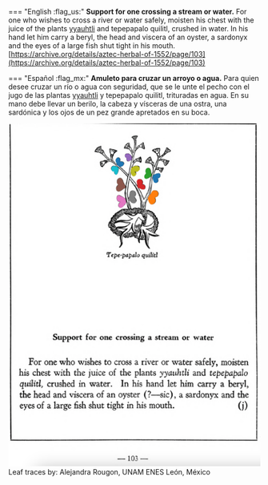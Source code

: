 
=== "English :flag_us:"
    **Support for one crossing a stream or water.** For one who wishes to cross a river or water safely, moisten his chest with the juice of the plants [yyauhtli](Quauh-yyauhtli.md) and tepepapalo quilitl, crushed in water. In his hand let him carry a beryl, the head and viscera of an oyster, a sardonyx and the eyes of a large fish shut tight in his mouth.  
    [https://archive.org/details/aztec-herbal-of-1552/page/103](https://archive.org/details/aztec-herbal-of-1552/page/103)  


=== "Español :flag_mx:"
    **Amuleto para cruzar un arroyo o agua.** Para quien desee cruzar un río o agua con seguridad, que se le unte el pecho con el jugo de las plantas [yyauhtli](Quauh-yyauhtli.md) y tepepapalo quilitl, trituradas en agua. En su mano debe llevar un berilo, la cabeza y vísceras de una ostra, una sardónica y los ojos de un pez grande apretados en su boca.  


![A_p103.png](assets/A_p103.png)  
Leaf traces by: Alejandra Rougon, UNAM ENES León, México  